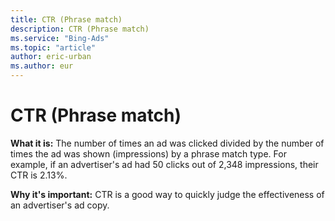 ```yaml
---
title: CTR (Phrase match)
description: CTR (Phrase match)
ms.service: "Bing-Ads"
ms.topic: "article"
author: eric-urban
ms.author: eur
---
```


# CTR (Phrase match)

**What it is:**  The number of times an ad was clicked divided by the number of times the ad was shown (impressions) by a phrase match type. For example, if an advertiser's ad had 50 clicks out of 2,348 impressions, their CTR is 2.13%.

**Why it's important:**  CTR is a good way to quickly judge the effectiveness of an advertiser's ad copy.


